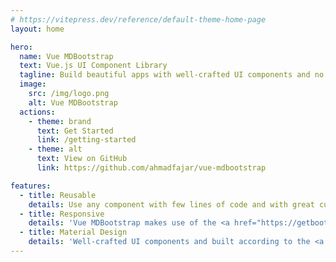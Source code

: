 ```yaml
---
# https://vitepress.dev/reference/default-theme-home-page
layout: home

hero:
  name: Vue MDBootstrap
  text: Vue.js UI Component Library
  tagline: Build beautiful apps with well-crafted UI components and no design skills required.
  image:
    src: /img/logo.png
    alt: Vue MDBootstrap
  actions:
    - theme: brand
      text: Get Started
      link: /getting-started
    - theme: alt
      text: View on GitHub
      link: https://github.com/ahmadfajar/vue-mdbootstrap

features:
  - title: Reusable
    details: Use any component with few lines of code and with great customization and very easy to use and understand.
  - title: Responsive
    details: 'Vue MDBootstrap makes use of the <a href="https://getbootstrap.com/" target="_blank">Bootstrap 5</a> css framework to support responsive pages.'
  - title: Material Design
    details: 'Well-crafted UI components and built according to the <a href="https://m3.material.io/" target="_blank">Google Material Design 3</a> specifications.'
---
```


<script setup>
import { onBeforeMount } from 'vue';
import { useData } from 'vitepress'

onBeforeMount(() => {
  const { site, isDark } = useData();
  site.value.appearance = false;
  isDark.value = true;
  // localStorage.setItem('vitepress-theme-appearance', 'dark');
  document.documentElement.classList.add('dark');
});
</script>
